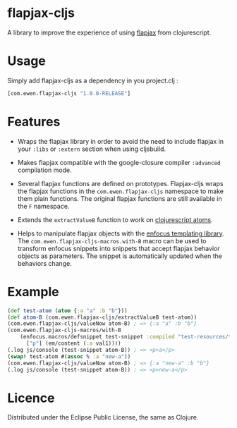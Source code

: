 flapjax-cljs
============

A library to improve the experience of using [flapjax](http://www.flapjax-lang.org/) from clojurescript.

Usage
=====

Simply add flapjax-cljs as a dependency in you project.clj :
```clojure
[com.ewen.flapjax-cljs "1.0.0-RELEASE"]
```

Features
========

* Wraps the flapjax library in order to avoid the need to include flapjax in your `:libs` or `:extern` section when using cljsbuild.

* Makes flapjax compatible with the google-closure compiler `:advanced` compilation mode.

* Several flapjax functions are defined on prototypes. Flapjax-cljs wraps the flapjax functions in the `com.ewen.flapjax-cljs` namespace to make them plain functions. The original flapjax functions are still available in the `F` namespace.

* Extends the `extractValueB` function to work on [clojurescript atoms](http://clojure.org/atoms).

* Helps to manipulate flapjax objects with the [enfocus templating library](https://github.com/ckirkendall/enfocus). The `com.ewen.flapjax-cljs-macros.with-B` macro can be used to transform enfocus snippets into snippets that accept flapjax behavior objects as parameters. The snippet is automatically updated when the behaviors change.

Example
=======

```clojure
(def test-atom (atom {:a "a" :b "b"}))
(def atom-B (com.ewen.flapjax-cljs/extractValueB test-atom))
(com.ewen.flapjax-cljs/valueNow atom-B) ; => {:a "a" :b "b"}
(com.ewen.flapjax-cljs-macros/with-B
    (enfocus.macros/defsnippet test-snippet :compiled "test-resources/test.html" ["p"] [val1]
      ["p"] (em/content (:a val1))))
(.log js/console (test-snippet atom-B)) ; => <p>a</p>
(swap! test-atom #(assoc % :a "new-a"))
(com.ewen.flapjax-cljs/valueNow atom-B) ; => {:a "new-a" :b "b"}
(.log js/console (test-snippet atom-B)) ; => <p>new-a</p>
```

Licence
=======

Distributed under the Eclipse Public License, the same as Clojure.